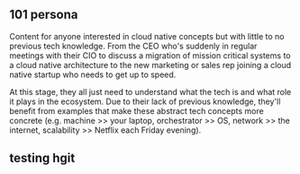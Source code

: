 ## 101 persona 
Content for anyone interested in cloud native concepts but with little to no previous tech knowledge. From the CEO who's suddenly in regular meetings with their CIO to discuss a migration of mission critical systems to a cloud native architecture to the new marketing or sales rep joining a cloud native startup who needs to get up to speed. 

At this stage, they all just need to understand what the tech is and what role it plays in the ecosystem. Due to their lack of previous knowledge, they'll benefit from examples that make these abstract tech concepts more concrete (e.g. machine >> your laptop, orchestrator >> OS, network >> the internet, scalability >> Netflix each Friday evening).


## testing hgit 